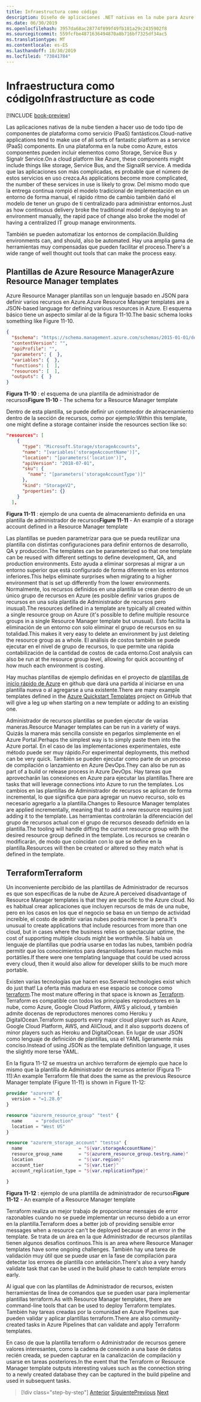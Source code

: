 ```yaml
---
title: Infraestructura como código
description: Diseño de aplicaciones .NET nativas en la nube para Azure | Infraestructura como código
ms.date: 06/30/2019
ms.openlocfilehash: 3957da68ac28774f899f49fb181a29c2435902f8
ms.sourcegitcommit: 559fcfbe4871636494870a8b716bf7325df34ac5
ms.translationtype: MT
ms.contentlocale: es-ES
ms.lasthandoff: 10/30/2019
ms.locfileid: "73841784"
---
```

# <a name="infrastructure-as-code"></a><span data-ttu-id="d76f0-103">Infraestructura como código</span><span class="sxs-lookup"><span data-stu-id="d76f0-103">Infrastructure as code</span></span>

[!INCLUDE [book-preview](../../../includes/book-preview.md)]

<span data-ttu-id="d76f0-104">Las aplicaciones nativas de la nube tienden a hacer uso de todo tipo de componentes de plataforma como servicio (PaaS) fantásticos.</span><span class="sxs-lookup"><span data-stu-id="d76f0-104">Cloud-native applications tend to make use of all sorts of fantastic platform as a service (PaaS) components.</span></span> <span data-ttu-id="d76f0-105">En una plataforma en la nube como Azure, estos componentes pueden incluir elementos como Storage, Service Bus y Signalr Service.</span><span class="sxs-lookup"><span data-stu-id="d76f0-105">On a cloud platform like Azure, these components might include things like storage, Service Bus, and the SignalR service.</span></span> <span data-ttu-id="d76f0-106">A medida que las aplicaciones son más complicadas, es probable que el número de estos servicios en uso crezca.</span><span class="sxs-lookup"><span data-stu-id="d76f0-106">As applications become more complicated, the number of these services in use is likely to grow.</span></span> <span data-ttu-id="d76f0-107">Del mismo modo que la entrega continua rompió el modelo tradicional de implementación en un entorno de forma manual, el rápido ritmo de cambio también dañó el modelo de tener un grupo de ti centralizado para administrar entornos.</span><span class="sxs-lookup"><span data-stu-id="d76f0-107">Just as how continuous delivery broke the traditional model of deploying to an environment manually, the rapid pace of change also broke the model of having a centralized IT group manage environments.</span></span>

<span data-ttu-id="d76f0-108">También se pueden automatizar los entornos de compilación.</span><span class="sxs-lookup"><span data-stu-id="d76f0-108">Building environments can, and should, also be automated.</span></span> <span data-ttu-id="d76f0-109">Hay una amplia gama de herramientas muy compensadas que pueden facilitar el proceso.</span><span class="sxs-lookup"><span data-stu-id="d76f0-109">There's a wide range of well thought out tools that can make the process easy.</span></span>

## <a name="azure-resource-manager-templates"></a><span data-ttu-id="d76f0-110">Plantillas de Azure Resource Manager</span><span class="sxs-lookup"><span data-stu-id="d76f0-110">Azure Resource Manager templates</span></span>

<span data-ttu-id="d76f0-111">Azure Resource Manager plantillas son un lenguaje basado en JSON para definir varios recursos en Azure.</span><span class="sxs-lookup"><span data-stu-id="d76f0-111">Azure Resource Manager templates are a JSON-based language for defining various resources in Azure.</span></span> <span data-ttu-id="d76f0-112">El esquema básico tiene un aspecto similar al de la figura 11-10.</span><span class="sxs-lookup"><span data-stu-id="d76f0-112">The basic schema looks something like Figure 11-10.</span></span>

```json
{
  "$schema": "https://schema.management.azure.com/schemas/2015-01-01/deploymentTemplate.json#",
  "contentVersion": "",
  "apiProfile": "",
  "parameters": {  },
  "variables": {  },
  "functions": [  ],
  "resources": [  ],
  "outputs": {  }
}
```

<span data-ttu-id="d76f0-113">**Figura 11-10** : el esquema de una plantilla de administrador de recursos</span><span class="sxs-lookup"><span data-stu-id="d76f0-113">**Figure 11-10** - The schema for a Resource Manager template</span></span>

<span data-ttu-id="d76f0-114">Dentro de esta plantilla, se puede definir un contenedor de almacenamiento dentro de la sección de recursos, como por ejemplo:</span><span class="sxs-lookup"><span data-stu-id="d76f0-114">Within this template, one might define a storage container inside the resources section like so:</span></span>

```json
"resources": [
    {
      "type": "Microsoft.Storage/storageAccounts",
      "name": "[variables('storageAccountName')]",
      "location": "[parameters('location')]",
      "apiVersion": "2018-07-01",
      "sku": {
        "name": "[parameters('storageAccountType')]"
      },
      "kind": "StorageV2",
      "properties": {}
    }
  ],
```

<span data-ttu-id="d76f0-115">**Figura 11-11** : ejemplo de una cuenta de almacenamiento definida en una plantilla de administrador de recursos</span><span class="sxs-lookup"><span data-stu-id="d76f0-115">**Figure 11-11** - An example of a storage account defined in a Resource Manager template</span></span>

<span data-ttu-id="d76f0-116">Las plantillas se pueden parametrizar para que se pueda reutilizar una plantilla con distintas configuraciones para definir entornos de desarrollo, QA y producción.</span><span class="sxs-lookup"><span data-stu-id="d76f0-116">The templates can be parameterized so that one template can be reused with different settings to define development, QA, and production environments.</span></span> <span data-ttu-id="d76f0-117">Esto ayuda a eliminar sorpresas al migrar a un entorno superior que está configurado de forma diferente en los entornos inferiores.</span><span class="sxs-lookup"><span data-stu-id="d76f0-117">This helps eliminate surprises when migrating to a higher environment that is set up differently from the lower environments.</span></span> <span data-ttu-id="d76f0-118">Normalmente, los recursos definidos en una plantilla se crean dentro de un único grupo de recursos en Azure (es posible definir varios grupos de recursos en una sola plantilla de Administrador de recursos pero inusual).</span><span class="sxs-lookup"><span data-stu-id="d76f0-118">The resources defined in a template are typically all created within a single resource group on Azure (it's possible to define multiple resource groups in a single Resource Manager template but unusual).</span></span> <span data-ttu-id="d76f0-119">Esto facilita la eliminación de un entorno con solo eliminar el grupo de recursos en su totalidad.</span><span class="sxs-lookup"><span data-stu-id="d76f0-119">This makes it very easy to delete an environment by just deleting the resource group as a whole.</span></span> <span data-ttu-id="d76f0-120">El análisis de costos también se puede ejecutar en el nivel de grupo de recursos, lo que permite una rápida contabilización de la cantidad de costos de cada entorno.</span><span class="sxs-lookup"><span data-stu-id="d76f0-120">Cost analysis can also be run at the resource group level, allowing for quick accounting of how much each environment is costing.</span></span>

<span data-ttu-id="d76f0-121">Hay muchas plantillas de ejemplo definidas en el proyecto de [plantillas de inicio rápido de Azure](https://github.com/Azure/azure-quickstart-templates) en github que dará una partida al iniciarse en una plantilla nueva o al agregarse a una existente.</span><span class="sxs-lookup"><span data-stu-id="d76f0-121">There are many example templates defined in the [Azure Quickstart Templates](https://github.com/Azure/azure-quickstart-templates) project on GitHub that will give a leg up when starting on a new template or adding to an existing one.</span></span>

<span data-ttu-id="d76f0-122">Administrador de recursos plantillas se pueden ejecutar de varias maneras.</span><span class="sxs-lookup"><span data-stu-id="d76f0-122">Resource Manager templates can be run in a variety of ways.</span></span> <span data-ttu-id="d76f0-123">Quizás la manera más sencilla consiste en pegarlos simplemente en el Azure Portal.</span><span class="sxs-lookup"><span data-stu-id="d76f0-123">Perhaps the simplest way is to simply paste them into the Azure portal.</span></span> <span data-ttu-id="d76f0-124">En el caso de las implementaciones experimentales, este método puede ser muy rápido.</span><span class="sxs-lookup"><span data-stu-id="d76f0-124">For experimental deployments, this method can be very quick.</span></span> <span data-ttu-id="d76f0-125">También se pueden ejecutar como parte de un proceso de compilación o lanzamiento en Azure DevOps.</span><span class="sxs-lookup"><span data-stu-id="d76f0-125">They can also be run as part of a build or release process in Azure DevOps.</span></span> <span data-ttu-id="d76f0-126">Hay tareas que aprovecharán las conexiones en Azure para ejecutar las plantillas.</span><span class="sxs-lookup"><span data-stu-id="d76f0-126">There are tasks that will leverage connections into Azure to run the templates.</span></span> <span data-ttu-id="d76f0-127">Los cambios en las plantillas de Administrador de recursos se aplican de forma incremental, lo que significa que para agregar un nuevo recurso, solo es necesario agregarlo a la plantilla.</span><span class="sxs-lookup"><span data-stu-id="d76f0-127">Changes to Resource Manager templates are applied incrementally, meaning that to add a new resource requires just adding it to the template.</span></span> <span data-ttu-id="d76f0-128">Las herramientas controlarán la diferenciación del grupo de recursos actual con el grupo de recursos deseado definido en la plantilla.</span><span class="sxs-lookup"><span data-stu-id="d76f0-128">The tooling will handle diffing the current resource group with the desired resource group defined in the template.</span></span> <span data-ttu-id="d76f0-129">Los recursos se crearán o modificarán, de modo que coincidan con lo que se define en la plantilla.</span><span class="sxs-lookup"><span data-stu-id="d76f0-129">Resources will then be created or altered so they match what is defined in the template.</span></span>  

## <a name="terraform"></a><span data-ttu-id="d76f0-130">Terraform</span><span class="sxs-lookup"><span data-stu-id="d76f0-130">Terraform</span></span>

<span data-ttu-id="d76f0-131">Un inconveniente percibido de las plantillas de Administrador de recursos es que son específicas de la nube de Azure.</span><span class="sxs-lookup"><span data-stu-id="d76f0-131">A perceived disadvantage of Resource Manager templates is that they are specific to the Azure cloud.</span></span> <span data-ttu-id="d76f0-132">No es habitual crear aplicaciones que incluyen recursos de más de una nube, pero en los casos en los que el negocio se basa en un tiempo de actividad increíble, el costo de admitir varias nubes podría merecer la pena.</span><span class="sxs-lookup"><span data-stu-id="d76f0-132">It's unusual to create applications that include resources from more than one cloud, but in cases where the business relies on spectacular uptime, the cost of supporting multiple clouds might be worthwhile.</span></span> <span data-ttu-id="d76f0-133">Si había un lenguaje de plantillas que podría usarse en todas las nubes, también podría permitir que los conocimientos para desarrolladores fueran mucho más portátiles.</span><span class="sxs-lookup"><span data-stu-id="d76f0-133">If there were one templating language that could be used across every cloud, then it would also allow for developer skills to be much more portable.</span></span>

<span data-ttu-id="d76f0-134">Existen varias tecnologías que hacen eso.</span><span class="sxs-lookup"><span data-stu-id="d76f0-134">Several technologies exist which do just that!</span></span> <span data-ttu-id="d76f0-135">La oferta más madura en ese espacio se conoce como [terraform](https://www.terraform.io/).</span><span class="sxs-lookup"><span data-stu-id="d76f0-135">The most mature offering in that space is known as [Terraform](https://www.terraform.io/).</span></span> <span data-ttu-id="d76f0-136">Terraform es compatible con todos los principales reproductores en la nube, como Azure, Google Cloud Platform, AWS y alicloud, y también admite docenas de reproductores menores como Heroku y DigitalOcean.</span><span class="sxs-lookup"><span data-stu-id="d76f0-136">Terraform supports every major cloud player such as Azure, Google Cloud Platform, AWS, and AliCloud, and it also supports dozens of minor players such as Heroku and DigitalOcean.</span></span> <span data-ttu-id="d76f0-137">En lugar de usar JSON como lenguaje de definición de plantillas, usa el YAML ligeramente más conciso.</span><span class="sxs-lookup"><span data-stu-id="d76f0-137">Instead of using JSON as the template definition language, it uses the slightly more terse YAML.</span></span>

<span data-ttu-id="d76f0-138">En la figura 11-12 se muestra un archivo terraform de ejemplo que hace lo mismo que la plantilla de Administrador de recursos anterior (Figura 11-11):</span><span class="sxs-lookup"><span data-stu-id="d76f0-138">An example Terraform file that does the same as the previous Resource Manager template (Figure 11-11) is shown in Figure 11-12:</span></span>

```terraform
provider "azurerm" {
  version = "=1.28.0"
}

resource "azurerm_resource_group" "test" {
  name     = "production"
  location = "West US"
}

resource "azurerm_storage_account" "testsa" {
  name                     = "${var.storageAccountName}"
  resource_group_name      = "${azurerm_resource_group.testrg.name}"
  location                 = "${var.region}"
  account_tier             = "${var.tier}"
  account_replication_type = "${var.replicationType}"

}
```

<span data-ttu-id="d76f0-139">**Figura 11-12** : ejemplo de una plantilla de administrador de recursos</span><span class="sxs-lookup"><span data-stu-id="d76f0-139">**Figure 11-12** - An example of a Resource Manager template</span></span>

<span data-ttu-id="d76f0-140">Terraform realiza un mejor trabajo de proporcionar mensajes de error razonables cuando no se puede implementar un recurso debido a un error en la plantilla.</span><span class="sxs-lookup"><span data-stu-id="d76f0-140">Terraform does a better job of providing sensible error messages when a resource can't be deployed because of an error in the template.</span></span> <span data-ttu-id="d76f0-141">Se trata de un área en la que Administrador de recursos plantillas tienen algunos desafíos continuos.</span><span class="sxs-lookup"><span data-stu-id="d76f0-141">This is an area where Resource Manager templates have some ongoing challenges.</span></span> <span data-ttu-id="d76f0-142">También hay una tarea de validación muy útil que se puede usar en la fase de compilación para detectar los errores de plantilla con antelación.</span><span class="sxs-lookup"><span data-stu-id="d76f0-142">There's also a very handy validate task that can be used in the build phase to catch template errors early.</span></span>

<span data-ttu-id="d76f0-143">Al igual que con las plantillas de Administrador de recursos, existen herramientas de línea de comandos que se pueden usar para implementar plantillas terraform.</span><span class="sxs-lookup"><span data-stu-id="d76f0-143">As with Resource Manager templates, there are command-line tools that can be used to deploy Terraform templates.</span></span> <span data-ttu-id="d76f0-144">También hay tareas creadas por la comunidad en Azure Pipelines que pueden validar y aplicar plantillas terraform.</span><span class="sxs-lookup"><span data-stu-id="d76f0-144">There are also community-created tasks in Azure Pipelines that can validate and apply Terraform templates.</span></span>

<span data-ttu-id="d76f0-145">En caso de que la plantilla terraform o Administrador de recursos genere valores interesantes, como la cadena de conexión a una base de datos recién creada, se pueden capturar en la canalización de compilación y usarse en tareas posteriores.</span><span class="sxs-lookup"><span data-stu-id="d76f0-145">In the event that the Terraform or Resource Manager template outputs interesting values such as the connection string to a newly created database they can be captured in the build pipeline and used in subsequent tasks.</span></span>

>[!div class="step-by-step"]
><span data-ttu-id="d76f0-146">[Anterior](devops.md)
>[Siguiente](application-bundles.md)</span><span class="sxs-lookup"><span data-stu-id="d76f0-146">[Previous](devops.md)
[Next](application-bundles.md)</span></span>
